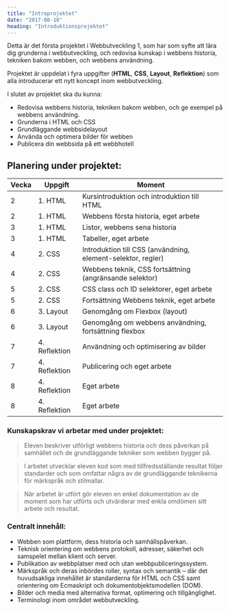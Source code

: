 ```yaml
---
title: "Introprojektet"
date: "2017-08-10"
heading: "Introduktionsprojektet"
---
```


Detta är det första projektet i Webbutveckling 1, som har som syfte att lära dig grunderna i webbutveckling, och redovisa kunskap i webbens historia, tekniken bakom webben, och webbens användning.

Projektet är uppdelat i fyra uppgifter (**HTML**, **CSS**, **Layout**, **Reflektion**) som alla introducerar ett nytt koncept inom webbutveckling.

I slutet av projektet ska du kunna:

- Redovisa webbens historia, tekniken bakom webben, och ge exempel på webbens användning.
- Grunderna i HTML och CSS
- Grundläggande webbsidelayout
- Använda och optimera bilder för webben
- Publicera din webbsida på ett webbhotell

## Planering under projektet:

| Vecka | Uppgift       | Moment                                                       |
| ----- | ------------- | ------------------------------------------------------------ |
| 2     | 1. HTML       | Kursintroduktion och introduktion till HTML                  |
| 2     | 1. HTML       | Webbens första historia, eget arbete                         |
| 3     | 1. HTML       | Listor, webbens sena historia                                |
| 3     | 1. HTML       | Tabeller, eget arbete                                        |
| 4     | 2. CSS        | Introduktion till CSS (användning, element-selektor, regler) |
| 4     | 2. CSS        | Webbens teknik, CSS fortsättning (angränsande selektor)      |
| 5     | 2. CSS        | CSS class och ID selektorer, eget arbete                     |
| 5     | 2. CSS        | Fortsättning Webbens teknik, eget arbete                     |
| 6     | 3. Layout     | Genomgång om Flexbox (layout)                                |
| 6     | 3. Layout     | Genomgång om webbens användning, fortsättning flexbox        |
| 7     | 4. Reflektion | Användning och optimisering av bilder                        |
| 7     | 4. Reflektion | Publicering och eget arbete                                  |
| 8     | 4. Reflektion | Eget arbete                                                  |
| 8     | 4. Reflektion | Eget arbete                                                  |

### Kunskapskrav vi arbetar med under projektet:

> Eleven beskriver utförligt webbens historia och dess påverkan på samhället och de grundläggande tekniker som webben bygger på.

> I arbetet utvecklar eleven kod som med tillfredsställande resultat följer standarder och som omfattar några av de grundläggande teknikerna för märkspråk och stilmallar.

> När arbetet är utfört gör eleven en enkel dokumentation av de moment som har utförts och utvärderar med enkla omdömen sitt arbete och resultat.

### Centralt innehåll:

- Webben som plattform, dess historia och samhällspåverkan.
- Teknisk orientering om webbens protokoll, adresser, säkerhet och samspelet mellan klient och server.
- Publikation av webbplatser med och utan webbpubliceringssystem.
- Märkspråk och deras inbördes roller, syntax och semantik – där det huvudsakliga innehållet är standarderna för HTML och CSS samt orientering om Ecmaskript och dokumentobjektsmodellen (DOM).
- Bilder och media med alternativa format, optimering och tillgänglighet.
- Terminologi inom området webbutveckling.
